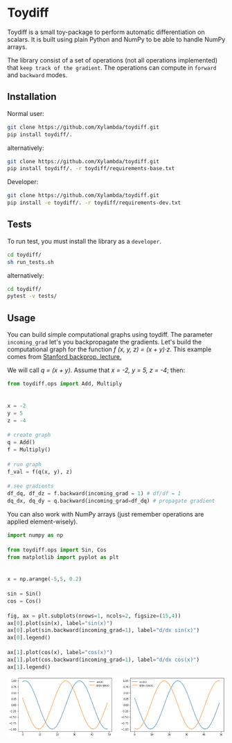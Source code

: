 # Toydiff
Toydiff is a small toy-package to perform automatic differentiation on 
scalars. It is built using plain Python and NumPy to be able to handle NumPy
arrays.

The library consist of a set of operations (not all operations implemented) 
that `keep track of the gradient`. The operations can compute in `forward` and 
`backward` modes.

## Installation
Normal user:
```bash
git clone https://github.com/Xylambda/toydiff.git
pip install toydiff/.
```

alternatively:
```bash
git clone https://github.com/Xylambda/toydiff.git
pip install toydiff/. -r toydiff/requirements-base.txt
```

Developer:
```bash
git clone https://github.com/Xylambda/toydiff.git
pip install -e toydiff/. -r toydiff/requirements-dev.txt
```

## Tests
To run test, you must install the library as a `developer`.
```bash
cd toydiff/
sh run_tests.sh
```

alternatively:
```bash
cd toydiff/
pytest -v tests/
```

## Usage
You can build simple computational graphs using toydiff. The parameter 
`incoming_grad` let's you backpropagate the gradients. Let's build the 
computational graph for the function *f (x, y, z) = (x + y)·z*. 
This example comes from [Stanford backprop. lecture.](http://cs231n.stanford.edu/slides/2017/cs231n_2017_lecture4.pdf)

We will call *q = (x + y)*. Assume that *x = -2, y = 5, z = -4*; then:
```python
from toydiff.ops import Add, Multiply


x = -2
y = 5
z = -4

# create graph
q = Add()
f = Multiply()

# run graph
f_val = f(q(x, y), z)

# see gradients
df_dq, df_dz = f.backward(incoming_grad = 1) # df/df = 1
dq_dx, dq_dy = q.backward(incoming_grad=df_dq) # propagate gradient
```

You can also work with NumPy arrays (just remember operations are applied
element-wisely).
```python
import numpy as np

from toydiff.ops import Sin, Cos
from matplotlib import pyplot as plt


x = np.arange(-5,5, 0.2)

sin = Sin()
cos = Cos()

fig, ax = plt.subplots(nrows=1, ncols=2, figsize=(15,4))
ax[0].plot(sin(x), label="sin(x)")
ax[0].plot(sin.backward(incoming_grad=1), label="d/dx sin(x)")
ax[0].legend()

ax[1].plot(cos(x), label="cos(x)")
ax[1].plot(cos.backward(incoming_grad=1), label="d/dx cos(x)")
ax[1].legend()
```

![Sin_Cos](sin_cos.png)